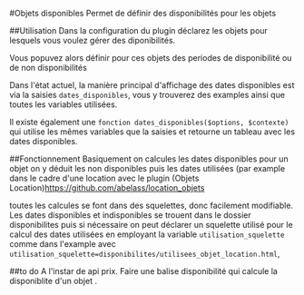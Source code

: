 #Objets disponibles
Permet de définir des disponibilités pour les objets

##Utilisation
Dans la configuration du plugin déclarez les objets pour lesquels vous voulez gérer
des diponibilités.

Vous popuvez alors définir pour ces objets des periodes de disponibilité ou de non
disponibilités

Dans l'état actuel, la manière principal d'affichage des dates disponibles est via
la saisies `dates_disponibles`, vous y trouverez des examples ainsi que toutes les
variables utilisées.

Il existe également une `fonction dates_disponibles($options, $contexte)` qui utilise
les mêmes variables que la saisies et retourne un tableau avec les dates disponibles.

##Fonctionnement
Basiquement on calcules les dates disponibles pour un objet on y déduit les non disponibles
puis les dates utilisées (par example dans le cadre d'une location avec le plugin
(Objets Location)https://github.com/abelass/location_objets

toutes les calcules se font dans des squelettes, donc facilement modifiable. Les dates
disponibles et indisponibles se trouent dans le dossier disponibilites puis si nécessaire
on peut déclarer un squelette utilisé pour le calcul des dates utilisées en employant la
variable `utilisation_squelette` comme dans l'example avec `utilisation_squelette=disponibilites/utilisees_objet_location.html`,


##to do
A l'instar de api prix. Faire une balise disponibilité qui calcule la disponiblite d'un objet .
